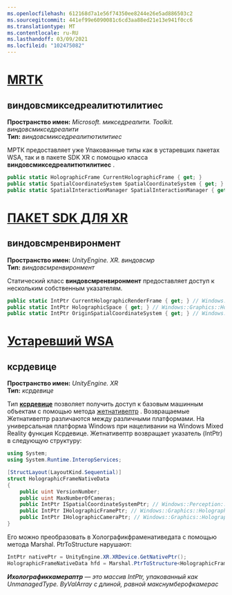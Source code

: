 ```yaml
---
ms.openlocfilehash: 612168d7a1e56f74350ee8244e26e5ad886503c2
ms.sourcegitcommit: 441ef99e6090081c6cd3aa88ed21e13e941f0cc6
ms.translationtype: MT
ms.contentlocale: ru-RU
ms.lasthandoff: 03/09/2021
ms.locfileid: "102475082"
---
```

# <a name="mrtk"></a>[MRTK](#tab/mrtk)

## <a name="windowsmixedrealityutilities"></a>виндовсмикседреалитютилитиес

**Пространство имен:** *Microsoft. микседреалити. Toolkit. виндовсмикседреалити*<br>
**Тип:** *виндовсмикседреалитютилитиес*

МРТК предоставляет уже Упакованные типы как в устаревших пакетах WSA, так и в пакете SDK XR с помощью класса **виндовсмикседреалитютилитиес** .

```cs
public static HolographicFrame CurrentHolographicFrame { get; }
public static SpatialCoordinateSystem SpatialCoordinateSystem { get; }
public static SpatialInteractionManager SpatialInteractionManager { get; }
```

# <a name="xr-sdk"></a>[ПАКЕТ SDK ДЛЯ XR](#tab/xr)

## <a name="windowsmrenvironment"></a>виндовсмренвиронмент

**Пространство имен:** *UnityEngine. XR. виндовсмр*<br>
**Тип:** *виндовсмренвиронмент*

Статический класс **виндовсмренвиронмент** предоставляет доступ к нескольким собственным указателям.

```cs
public static IntPtr CurrentHolographicRenderFrame { get; } // Windows::Graphics::Holographic::IHolographicFrame
public static IntPtr HolographicSpace { get; } // Windows::Graphics::Holographic::IHolographicSpace
public static IntPtr OriginSpatialCoordinateSystem { get; } // Windows::Perception::Spatial::ISpatialCoordinateSystem
```

# <a name="legacy-wsa"></a>[Устаревший WSA](#tab/wsa)

## <a name="xrdevice"></a>ксрдевице

**Пространство имен:** *UnityEngine. XR*<br>
**Тип:** *ксрдевице*

Тип <a href="https://docs.unity3d.com/ScriptReference/XR.XRDevice.html" target="_blank">**ксрдевице**</a> позволяет получить доступ к базовым машинным объектам с помощью метода <a href="https://docs.unity3d.com/ScriptReference/XR.XRDevice.GetNativePtr.html" target="_blank">жетнативептр</a> . Возвращаемые Жетнативептр различаются между различными платформами. На универсальная платформа Windows при нацеливании на Windows Mixed Reality функция Ксрдевице. Жетнативептр возвращает указатель (IntPtr) в следующую структуру:

```cs
using System;
using System.Runtime.InteropServices;

[StructLayout(LayoutKind.Sequential)]
struct HolographicFrameNativeData
{
    public uint VersionNumber;
    public uint MaxNumberOfCameras;
    public IntPtr ISpatialCoordinateSystemPtr; // Windows::Perception::Spatial::ISpatialCoordinateSystem
    public IntPtr IHolographicFramePtr; // Windows::Graphics::Holographic::IHolographicFrame
    public IntPtr IHolographicCameraPtr; // Windows::Graphics::Holographic::IHolographicCamera
}
```

Его можно преобразовать в Холографикфраменативедата с помощью метода Marshal. PtrToStructure нарушают:

```cs
IntPtr nativePtr = UnityEngine.XR.XRDevice.GetNativePtr();
HolographicFrameNativeData hfd = Marshal.PtrToStructure<HolographicFrameNativeData>(nativePtr);
```

***Ихолографиккамераптр** — это массив IntPtr, упакованный как UnmanagedType. ByValArray с длиной, равной макснумберофкамерас*
